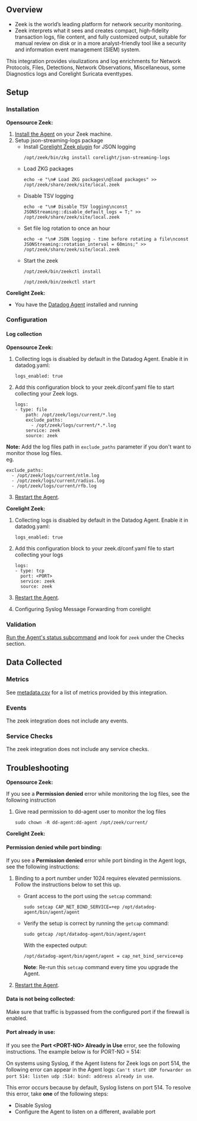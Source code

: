## Overview

* Zeek is the world’s leading platform for network security monitoring.
* Zeek interprets what it sees and creates compact, high-fidelity transaction logs, file content, and fully customized output, suitable for manual review on disk or in a more analyst-friendly tool like a security and information event management (SIEM) system.

This integration provides visulizations and log enrichments for Network Protocols, Files, Detections, Network Observations, Miscellaneous, some Diagnostics logs and Corelight Suricata eventtypes.

## Setup

### Installation

**Opensource Zeek:**
1. [Install the Agent][10] on your Zeek machine.
2. Setup json-streaming-logs package
   - Install [Corelight Zeek plugin][11] for JSON logging
     ```
     /opt/zeek/bin/zkg install corelight/json-streaming-logs
     ```
   - Load ZKG packages
     ```
     echo -e "\n# Load ZKG packages\n@load packages" >> /opt/zeek/share/zeek/site/local.zeek
     ```
   - Disable TSV logging
     ```
     echo -e "\n# Disable TSV logging\nconst JSONStreaming::disable_default_logs = T;" >> /opt/zeek/share/zeek/site/local.zeek
     ```
   - Set file log rotation to once an hour
     ```
     echo -e "\n# JSON logging - time before rotating a file\nconst JSONStreaming::rotation_interval = 60mins;" >> /opt/zeek/share/zeek/site/local.zeek
     ```
   - Start the zeek
     ```
     /opt/zeek/bin/zeekctl install
     ```
     ```
     /opt/zeek/bin/zeekctl start
     ```

**Corelight Zeek:**
* You have the [Datadog Agent][10] installed and running

### Configuration

#### Log collection

**Opensource Zeek:**
1. Collecting logs is disabled by default in the Datadog Agent. Enable it in datadog.yaml:
    ```
    logs_enabled: true
    ```

2. Add this configuration block to your zeek.d/conf.yaml file to start collecting your Zeek logs.
    ```
    logs:
    - type: file
        path: /opt/zeek/logs/current/*.log
        exclude_paths:
          - /opt/zeek/logs/current/*.*.log
        service: zeek
        source: zeek
    ```
**Note:** Add the log files path in `exclude_paths` parameter if you don't want to monitor those log files.  
eg.
  ```
  exclude_paths:
    - /opt/zeek/logs/current/ntlm.log
    - /opt/zeek/logs/current/radius.log
    - /opt/zeek/logs/current/rfb.log
  ```

3. [Restart the Agent][5].

**Corelight Zeek:**
1. Collecting logs is disabled by default in the Datadog Agent. Enable it in datadog.yaml:
    ```
    logs_enabled: true
    ```

2. Add this configuration block to your zeek.d/conf.yaml file to start collecting your logs
    ```
    logs:
    - type: tcp
      port: <PORT>
      service: zeek
      source: zeek
    ```

3. [Restart the Agent][5].

4. Configuring Syslog Message Forwarding from corelight

### Validation

[Run the Agent's status subcommand][6] and look for `zeek` under the Checks section.

## Data Collected

### Metrics

See [metadata.csv][7] for a list of metrics provided by this integration.

### Events

The zeek integration does not include any events.

### Service Checks

The zeek integration does not include any service checks.

## Troubleshooting

**Opensource Zeek:**

If you see a **Permission denied** error while monitoring the log files, see the following instruction

   1. Give read permission to dd-agent user to monitor the log files
      ```
      sudo chown -R dd-agent:dd-agent /opt/zeek/current/
      ```
**Corelight Zeek:**

#### Permission denied while port binding:

If you see a **Permission denied** error while port binding in the Agent logs, see the following instructions:

   1. Binding to a port number under 1024 requires elevated permissions. Follow the instructions below to set this up.

      - Grant access to the port using the `setcap` command:

         ```
         sudo setcap CAP_NET_BIND_SERVICE=+ep /opt/datadog-agent/bin/agent/agent
         ```

      - Verify the setup is correct by running the `getcap` command:

         ```
         sudo getcap /opt/datadog-agent/bin/agent/agent
         ```

         With the expected output:

         ```
         /opt/datadog-agent/bin/agent/agent = cap_net_bind_service+ep
         ```

         **Note**: Re-run this `setcap` command every time you upgrade the Agent.

   2. [Restart the Agent][5].

#### Data is not being collected:

Make sure that traffic is bypassed from the configured port if the firewall is enabled.

#### Port already in use:

If you see the **Port <PORT-NO\> Already in Use** error, see the following instructions. The example below is for PORT-NO = 514:

On systems using Syslog, if the Agent listens for Zeek logs on port 514, the following error can appear in the Agent logs: `Can't start UDP forwarder on port 514: listen udp :514: bind: address already in use`.

This error occurs because by default, Syslog listens on port 514. To resolve this error, take **one** of the following steps:
- Disable Syslog
- Configure the Agent to listen on a different, available port


[1]: **LINK_TO_INTEGRATION_SITE**
[2]: https://app.datadoghq.com/account/settings/agent/latest
[3]: https://docs.datadoghq.com/agent/kubernetes/integrations/
[4]: https://github.com/DataDog/integrations-core/blob/master/zeek/datadog_checks/zeek/data/conf.yaml.example
[5]: https://docs.datadoghq.com/agent/guide/agent-commands/#start-stop-and-restart-the-agent
[6]: https://docs.datadoghq.com/agent/guide/agent-commands/#agent-status-and-information
[7]: https://github.com/DataDog/integrations-core/blob/master/zeek/metadata.csv
[8]: https://github.com/DataDog/integrations-core/blob/master/zeek/assets/service_checks.json
[9]: https://docs.datadoghq.com/help/
[10]: https://docs.datadoghq.com/agent/
[11]: https://github.com/corelight/json-streaming-logs
